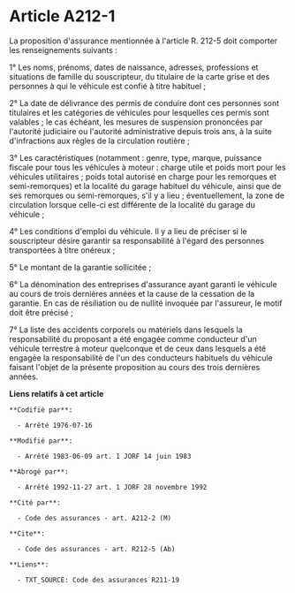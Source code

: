 # Article A212-1

La proposition d'assurance mentionnée à l'article R. 212-5 doit comporter les renseignements suivants :

1° Les noms, prénoms, dates de naissance, adresses, professions et situations de famille du souscripteur, du titulaire de la
carte grise et des personnes à qui le véhicule est confié à titre habituel ;

2° La date de délivrance des permis de conduire dont ces personnes sont titulaires et les catégories de véhicules pour
lesquelles ces permis sont valables ; le cas échéant, les mesures de suspension prononcées par l'autorité judiciaire ou
l'autorité administrative depuis trois ans, à la suite d'infractions aux règles de la circulation routière ;

3° Les caractéristiques (notamment : genre, type, marque, puissance fiscale pour tous les véhicules à moteur : charge utile
et poids mort pour les véhicules utilitaires ; poids total autorisé en charge pour les remorques et semi-remorques) et la
localité du garage habituel du véhicule, ainsi que de ses remorques ou semi-remorques, s'il y a lieu ; éventuellement, la
zone de circulation lorsque celle-ci est différente de la localité du garage du véhicule ;

4° Les conditions d'emploi du véhicule. Il y a lieu de préciser si le souscripteur désire garantir sa responsabilité à
l'égard des personnes transportées à titre onéreux ;

5° Le montant de la garantie sollicitée ;

6° La dénomination des entreprises d'assurance ayant garanti le véhicule au cours de trois dernières années et la cause de la
cessation de la garantie. En cas de résiliation ou de nullité invoquée par l'assureur, le motif doit être précisé ;

7° La liste des accidents corporels ou matériels dans lesquels la responsabilité du proposant a été engagée comme conducteur
d'un véhicule terrestre à moteur quelconque et de ceux dans lesquels a été engagée la responsabilité de l'un des conducteurs
habituels du véhicule faisant l'objet de la présente proposition au cours des trois dernières années.

**Liens relatifs à cet article**

	**Codifié par**:

	  - Arrêté 1976-07-16

	**Modifié par**:

	  - Arrêté 1983-06-09 art. 1 JORF 14 juin 1983

	**Abrogé par**:

	  - Arrêté 1992-11-27 art. 1 JORF 28 novembre 1992

	**Cité par**:

	  - Code des assurances - art. A212-2 (M)

	**Cite**:

	  - Code des assurances - art. R212-5 (Ab)

	**Liens**:

	  - TXT_SOURCE: Code des assurances R211-19

